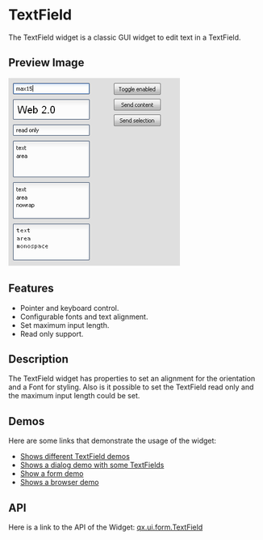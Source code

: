 TextField
=========

The TextField widget is a classic GUI widget to edit text in a TextField.

Preview Image
-------------

![TextField](textfield.png)

Features
--------

-   Pointer and keyboard control.
-   Configurable fonts and text alignment.
-   Set maximum input length.
-   Read only support.

Description
-----------

The TextField widget has properties to set an alignment for the orientation and a Font for styling. Also is it possible to set the TextField read only and the maximum input length could be set.

Demos
-----

Here are some links that demonstrate the usage of the widget:

-   [Shows different TextField demos](../../apps/demobrowser/#widget~TextField.html)
-   [Shows a dialog demo with some TextFields](../../apps/demobrowser/#showcase~Dialog.html)
-   [Show a form demo](../../apps/demobrowser/#showcase~Form.html)
-   [Shows a browser demo](../../apps/demobrowser/#showcase~Browser.html)

API
---

Here is a link to the API of the Widget:
[qx.ui.form.TextField](../../apps/apiviewer/#qx.ui.form.TextField)
